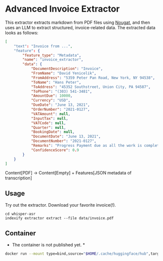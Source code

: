 # Advanced Invoice Extractor

This extractor extracts markdown from PDF files using [Nougat](https://huggingface.co/docs/transformers/main/model_doc/nougat), and then uses an LLM to extract structured, invoice-related data.
The extracted data looks as follows:

```json
[
    "text": "Invoice from ...",
    "feature": {
        "feature_type": "Metadata",
        "name": "invoice_extractor",
        "data": {
            "DocumentDescription": "Invoice",
            "FromName": "David Yenicelik",
            "FromAddress": "5359 Peter Pan Road, New York, NY 94538",
            "ToName": "Hans Peter",
            "ToAddress": "45352 Southstreet, Union City, PA 94587",
            "ToPhone": "(303) 541-3481",
            "AmountDue": 10000,
            "Currency": "USD",
            "DueDate": "June 13, 2021",
            "OrderNumber": "2021-0127",
            "VATAmount": null,
            "InputTax": null,
            "VATCode": null,
            "Quarter": null,
            "BookingDate": null,
            "DocumentDate": "June 13, 2021",
            "DocumentNumber": "2021-0127",
            "Remarks": "Progress Payment due as all the work is completed",
            "ConfidenceScore": 0.9
        }
    }
]
```

Content[PDF] -> Content[Empty] + Features[JSON metadata of transcription]

## Usage

Try out the extractor. Download your favorite invoice(!).

```
cd whisper-asr
indexify extractor extract --file data/invoice.pdf
```

## Container

* The container is not published yet. *

<!-- docker run  -it diptanu/whisper-asr extract --file all-in-e154.mp3 -->

```bash
docker run --mount type=bind,source="$HOME/.cache/huggingface/hub",target=/root/.cache/huggingface/hub --mount type=bind,source="$(pwd)/data/",target=/indexify/data/ --rm  yenicelik/advanced-invoice-parser extractor extract --file data/invoice.pdf
```

